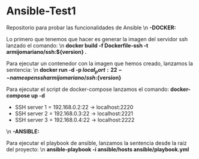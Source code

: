 # Ansible-Test1

Repositorio para probar las funcionalidades de Ansible
\n
<b>-DOCKER:</b>

Lo primero que tenemos que hacer es generar la imagen del servidor ssh lanzado el comando:
\n
<b>docker build -f Dockerfile-ssh -t armijomariano/ssh:${version} .</b>

Para ejecutar un contenedor con la imagen que hemos creado, lanzamos la sentencia:
\n
<b>docker run -d -p ${local_port}:22 --name openssh armijomariano/ssh:${version}</b>

Para ejecutar el script de docker-compose lanzamos el comando:
<b>docker-compose up -d</b>
- SSH server 1 = 192.168.0.2:22 -> localhost:2220
- SSH server 2 = 192.168.0.3:22 -> localhost:2221
- SSH server 3 = 192.168.0.4:22 -> localhost:2222

\n
<b>-ANSIBLE:</b>

Para ejecutar el playbook de ansible, lanzamos la sentencia desde la raiz del proyecto:
\n
<b>ansible-playbook -i ansible/hosts ansible/playbook.yml</b>
